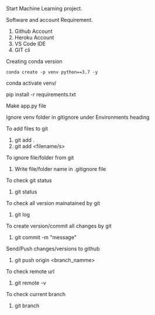Start Machine Learning project.

Software and account Requirement.

1. Github Account
2. Heroku Account
3. VS Code IDE
4. GIT cli

Creating conda version
````
conda create -p venv python==3.7 -y
````

conda activate venv/

pip install -r requirements.txt

Make app.py file

Ignore venv folder in gitignore under Environments heading

To add files to git 

1. git add .
2. git add <filename/s>

To ignore file/folder from git

1. Write file/folder name in .gitignore file

To check git status

1. git status

To check all version mainatained by git

1. git log

To create version/commit all changes by git

1. git commit -m "message"

Send/Push changes/versions to github

1. git push origin <branch_namme>

To check remote url

1. git remote -v

To check current branch 

1. git branch
